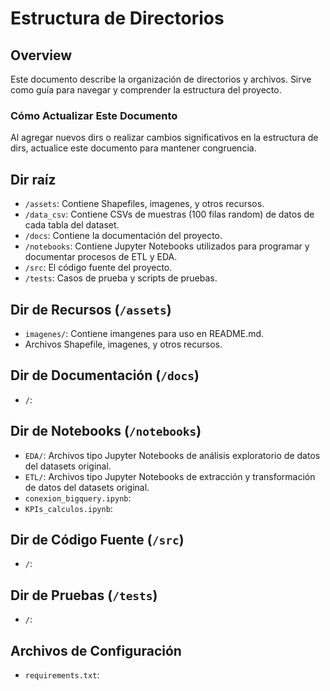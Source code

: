 # Estructura de Directorios

## Overview
Este documento describe la organización de directorios y archivos. Sirve como guía para navegar y comprender la estructura del proyecto.

### Cómo Actualizar Este Documento
Al agregar nuevos dirs o realizar cambios significativos en la estructura de dirs, actualice este documento para mantener congruencia.

## Dir raíz
- `/assets`: Contiene Shapefiles, imagenes, y otros recursos.
- `/data_csv`: Contiene CSVs de muestras (100 filas random) de datos de cada tabla del dataset.
- `/docs`: Contiene la documentación del proyecto.
- `/notebooks`: Contiene Jupyter Notebooks utilizados para programar y documentar procesos de ETL y EDA.
- `/src`: El código fuente del proyecto.
- `/tests`: Casos de prueba y scripts de pruebas.

## Dir de Recursos (`/assets`)
- `imagenes/`: Contiene imangenes para uso en README.md.
- Archivos Shapefile, imagenes, y otros recursos.

## Dir de Documentación (`/docs`)
- `/`: 

## Dir de Notebooks (`/notebooks`)
- `EDA/`: Archivos tipo Jupyter Notebooks de análisis exploratorio de datos del datasets original.
- `ETL/`:  Archivos tipo Jupyter Notebooks de extracción y transformación de datos del datasets original.
- `conexion_bigquery.ipynb`: 
- `KPIs_calculos.ipynb`: 

## Dir de Código Fuente (`/src`)
- `/`: 

## Dir de Pruebas (`/tests`)
- `/`: 

## Archivos de Configuración
- `requirements.txt`: 


